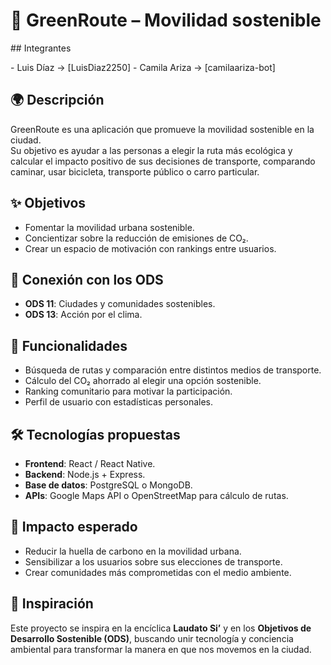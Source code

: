 # 🚴 GreenRoute – Movilidad sostenible

\## Integrantes



\- Luis Díaz → \[LuisDiaz2250]
\- Camila Ariza → \[camilaariza-bot]


## 🌍 Descripción

GreenRoute es una aplicación que promueve la movilidad sostenible en la ciudad.  
Su objetivo es ayudar a las personas a elegir la ruta más ecológica y calcular el impacto positivo de sus decisiones de transporte, comparando caminar, usar bicicleta, transporte público o carro particular.

## ✨ Objetivos

* Fomentar la movilidad urbana sostenible.
* Concientizar sobre la reducción de emisiones de CO₂.
* Crear un espacio de motivación con rankings entre usuarios.



## 🎯 Conexión con los ODS

* **ODS 11**: Ciudades y comunidades sostenibles.
* **ODS 13**: Acción por el clima.

## 🚀 Funcionalidades

* Búsqueda de rutas y comparación entre distintos medios de transporte.
* Cálculo del CO₂ ahorrado al elegir una opción sostenible.
* Ranking comunitario para motivar la participación.
* Perfil de usuario con estadísticas personales.

## 🛠️ Tecnologías propuestas

* **Frontend**: React / React Native.
* **Backend**: Node.js + Express.
* **Base de datos**: PostgreSQL o MongoDB.
* **APIs**: Google Maps API o OpenStreetMap para cálculo de rutas.

## 🌱 Impacto esperado

* Reducir la huella de carbono en la movilidad urbana.
* Sensibilizar a los usuarios sobre sus elecciones de transporte.
* Crear comunidades más comprometidas con el medio ambiente.

## 📖 Inspiración

Este proyecto se inspira en la encíclica **Laudato Si’** y en los **Objetivos de Desarrollo Sostenible (ODS)**, buscando unir tecnología y conciencia ambiental para transformar la manera en que nos movemos en la ciudad.

